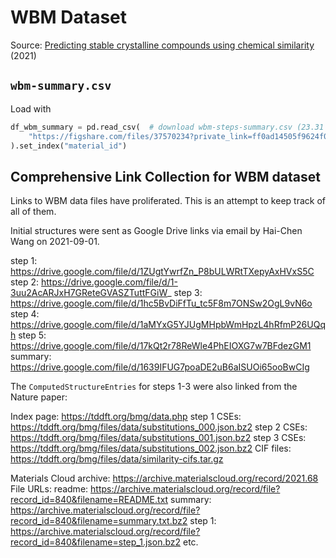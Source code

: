 # WBM Dataset

Source: [Predicting stable crystalline compounds using chemical similarity](https://nature.com/articles/s41524-020-00481-6) (2021)


## `wbm-summary.csv`

Load with

```py
df_wbm_summary = pd.read_csv(  # download wbm-steps-summary.csv (23.31 MB)
    "https://figshare.com/files/37570234?private_link=ff0ad14505f9624f0c05"
).set_index("material_id")
```

## Comprehensive Link Collection for WBM dataset

Links to WBM data files have proliferated. This is an attempt to keep track of all of them.

Initial structures were sent as Google Drive links via email by Hai-Chen Wang on 2021-09-01.

step 1: https://drive.google.com/file/d/1ZUgtYwrfZn_P8bULWRtTXepyAxHVxS5C
step 2: https://drive.google.com/file/d/1-3uu2AcARJxH7GReteGVASZTuttFGiW_
step 3: https://drive.google.com/file/d/1hc5BvDiFfTu_tc5F8m7ONSw2OgL9vN6o
step 4: https://drive.google.com/file/d/1aMYxG5YJUgMHpbWmHpzL4hRfmP26UQqh
step 5: https://drive.google.com/file/d/17kQt2r78ReWle4PhEIOXG7w7BFdezGM1
summary: https://drive.google.com/file/d/1639IFUG7poaDE2uB6aISUOi65ooBwCIg

The `ComputedStructureEntries` for steps 1-3 were also linked from the Nature paper:

Index page: https://tddft.org/bmg/data.php
step 1 CSEs: https://tddft.org/bmg/files/data/substitutions_000.json.bz2
step 2 CSEs: https://tddft.org/bmg/files/data/substitutions_001.json.bz2
step 3 CSEs: https://tddft.org/bmg/files/data/substitutions_002.json.bz2
CIF files: https://tddft.org/bmg/files/data/similarity-cifs.tar.gz

Materials Cloud archive: https://archive.materialscloud.org/record/2021.68
File URLs:
readme: https://archive.materialscloud.org/record/file?record_id=840&filename=README.txt
summary: https://archive.materialscloud.org/record/file?record_id=840&filename=summary.txt.bz2
step 1: https://archive.materialscloud.org/record/file?record_id=840&filename=step_1.json.bz2 etc.
